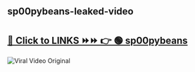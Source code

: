 
 ## sp00pybeans-leaked-video 

# <h2><a href="https://clipsfans.com/sp00pybeans&ref=git">🔗 Click to LINKS ⏩⏩ 👉 🟢 sp00pybeans </a></h2>

<a href="https://clipsfans.com/sp00pybeans&ref=git" rel="nofollow" data-target="animated-image.originalLink"><img src="https://i.ibb.co.com/xMMVF88/686577567.gif" alt="Viral Video Original" style="max-width: 100%; display: inline-block;" data-target="animated-image.originalImage"></a>

